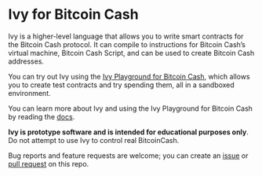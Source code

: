 # Ivy for Bitcoin Cash

Ivy is a higher-level language that allows you to write smart contracts for the Bitcoin Cash protocol. It can compile to instructions for Bitcoin Cash’s virtual machine, Bitcoin Cash Script, and can be used to create  Bitcoin Cash addresses.

You can try out Ivy using the [Ivy Playground for Bitcoin Cash](https://ivy.copernet.io), which allows you to create test contracts and try spending them, all in a sandboxed environment.

You can learn more about Ivy and using the Ivy Playground for Bitcoin Cash by reading the [docs](https://ivy.copernet.io/docs).

**Ivy is prototype software and is intended for educational purposes only**. Do not attempt to use Ivy to control real BitcoinCash.

Bug reports and feature requests are welcome; you can create an [issue](https://github.com/copernet/ivybch/issues) or [pull request](https://github.com/copernet/ivybch/pulls) on this repo.

